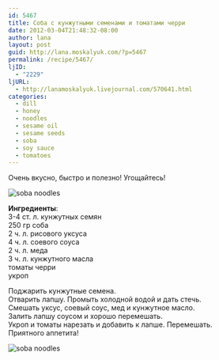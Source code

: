```yaml
---
id: 5467
title: Соба с кунжутными семенами и томатами черри
date: 2012-03-04T21:48:32-08:00
author: lana
layout: post
guid: http://lana.moskalyuk.com/?p=5467
permalink: /recipe/5467/
ljID:
  - "2229"
ljURL:
  - http://lanamoskalyuk.livejournal.com/570641.html
categories:
  - dill
  - honey
  - noodles
  - sesame oil
  - sesame seeds
  - soba
  - soy sauce
  - tomatoes
---
```

Очень вкусно, быстро и полезно! Угощайтесь!

![soba noodles](http://farm8.staticflickr.com/7057/6799565374_7b4f516c1c_z.jpg) 

**Ингредиенты**:  
3-4 ст. л. кунжутных семян  
250 гр соба  
2 ч. л. рисового уксуса  
4 ч. л. соевого соуса  
2 ч. л. меда  
3 ч. л. кунжутного масла  
томаты черри  
укроп

Поджарить кунжутные семена.  
Отварить лапшу. Промыть холодной водой и дать стечь.  
Смешать уксус, соевый соус, мед и кунжутное масло.  
Залить лапшу соусом и хорошо перемешать.  
Укроп и томаты нарезать и добавить к лапше. Перемешать.  
Приятного аппетита!

![soba noodles](http://farm8.staticflickr.com/7059/6799565096_81c5bcbb81_z.jpg)